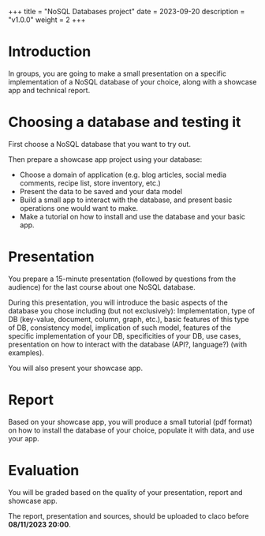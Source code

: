 +++
title = "NoSQL Databases project"
date = 2023-09-20
description = "v1.0.0"
weight = 2
+++

# Introduction

In groups, you are going to make a small presentation on a specific 
implementation of a NoSQL database of your choice, along with a 
showcase app and technical report.

# Choosing a database and testing it 

First choose a NoSQL database that you want to try out.

Then prepare a showcase app project using your database:

- Choose a domain of application (e.g. blog articles, social media comments,
  recipe list, store inventory, etc.)
- Present the data to be saved and your data model
- Build a small app to interact with the database, and present basic
operations one would want to make.
- Make a tutorial on how to install and use the database and your basic app. 

# Presentation

You prepare a 15-minute presentation (followed by questions from the audience)
for the last course about one NoSQL database. 

During this presentation, you will introduce the basic aspects of the
database you chose including (but not exclusively): Implementation, type of DB
(key-value, document, column, graph, etc.), basic features of this type of DB, 
consistency model, implication of such model, features of the specific
implementation of your DB, specificities of your DB, 
use cases, presentation on how to interact with the database (API?, language?)
(with examples).

You will also present your showcase app.

# Report

Based on your showcase app, you will produce a small tutorial (pdf format)
on how to install the database of your choice, populate it with data, and
use your app.

# Evaluation

You will be graded based on the quality of your presentation, report and
showcase app.

The report, presentation and sources, should be uploaded to claco before **08/11/2023 20:00**.
